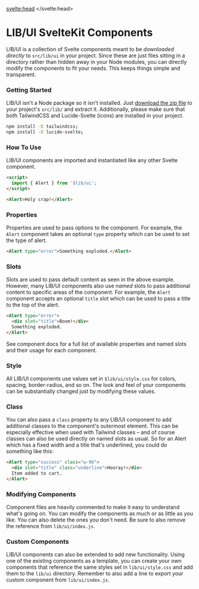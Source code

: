 <script>
  import HeadsUp from '$lib/components/HeadsUp.svelte';
  import Footer from './Footer.svelte';
</script>

<svelte:head>
	<title>LIB/UI SvelteKit Components</title>
</svelte:head>

# LIB/UI SvelteKit Components
LIB/UI is a collection of Svelte components meant to be <em>downloaded directly</em> to `src/lib/ui` in your project.
Since these are just files sitting in a directory rather than hidden away in your Node modules, you can directly modify
the components to fit your needs. This keeps things simple and transparent.

### Getting Started
LIB/UI isn't a Node package so it isn't installed. Just
[download the zip file](https://libui.codepilot.com/latest.zip) to your project's `src/lib/` and extract it. Additionally,
please make sure that both TailwindCSS and Lucide-Svelte (icons) are installed in your project.

```bash
npm install -D tailwindcss;
npm install -D lucide-svelte;
```

### How To Use
LIB/UI components are imported and instantiated like any other Svelte component.

```html
<script>
  import { Alert } from '$lib/ui';
</script>

<Alert>Holy crap!</Alert>
```

### Properties
Properties are used to pass options to the component. For example, the `Alert` component takes an optional `type`
property which can be used to set the type of alert.

```html
<Alert type="error">Something exploded.</Alert>
```

### Slots
Slots are used to pass default content as seen in the above example. However, many LIB/UI components also use <em>named</em> 
slots to pass additional content to specific areas of the component. For example, the `Alert` component accepts an optional `title` slot which can be used to pass a title to the top of the alert.

```html
<Alert type="error">
  <div slot="title">Boom!</div>
  Something exploded.
</Alert>
```

<HeadsUp>
  See component docs for a full list of available properties and named slots and their usage for each component.
</HeadsUp>

### Style
All LIB/UI components use values set in `$lib/ui/style.css` for colors, spacing, border-radius, and so on. The look and
feel of your components can be substantially changed just by modifying these values.

### Class
You can also pass a `class` property to any LIB/UI component to add additional classes to the component's outermost
element. This can be especially effective when used with Tailwind classes – and of course classes can also be used
directly on named slots as usual. So for an Alert which has a fixed width and a title that's underlined,
you could do something like this:

```html
<Alert type="success" class="w-96">
  <div slot="title" class="underline">Hooray!</div>
  Item added to cart.
</Alert>
```

### Modifying Components
Component files are heavily commented to make it easy to understand what's going on. You can modify the components as
much or as little as you like. You can also delete the ones you don't need. Be sure to also remove the reference from
`lib/ui/index.js`.

### Custom Components
LIB/UI components can also be extended to add new functionality. Using one of the existing components as a
template, you can create your own components that reference the same styles set in `lib/ui/style.css` and add them to 
the `lib/ui` directory. Remember to also add a line to export your custom component from `lib/ui/index.js`. 

<Footer />